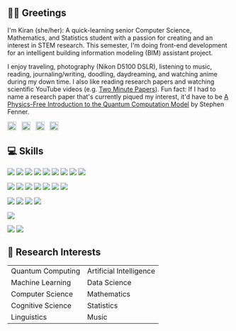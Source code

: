 ## 👋🏽 Greetings
I'm Kiran (she/her): A quick-learning senior Computer Science, Mathematics, and Statistics student with a passion for creating and an interest in STEM research. This semester, I'm doing front-end development for an intelligent building information modeling (BIM) assistant project.

I enjoy traveling, photography (Nikon D5100 DSLR), listening to music, reading, journaling/writing, doodling, daydreaming, and watching anime during my down time. I also like reading research papers and watching scientific YouTube videos (e.g. <a href="https://www.youtube.com/user/keeroyz" target="_blank">Two Minute Papers</a>). Fun fact: If I had to name a research paper that's currently piqued my interest, it'd have to be <a href="https://arxiv.org/pdf/cs/0304008.pdf" target="_blank">A Physics-Free Introduction to the Quantum Computation Model</a> by Stephen Fenner.

<a href="https://instagr.am/overanalyse" target="_blank"><img src="https://simpleicons.org/icons/instagram.svg" width="20px" height="20px" alt="Instagram" /></a> &nbsp; <a href="https://twitter.com/Surinaamer" target="_blank"><img src="https://simpleicons.org/icons/twitter.svg" width="20px" height="20px" alt="Twitter" /></a> &nbsp; <a href="https://open.spotify.com/user/kiwi2mii" target="_blank"><img src="https://simpleicons.org/icons/spotify.svg" width="20px" height="20px" alt="Spotify" /></a> &nbsp; <a href="https://www.linkedin.com/in/kiran-brahmatewari" target="_blank"><img src="https://simpleicons.org/icons/linkedin.svg" width="20px" height="20px" alt="LinkedIn" /></a>

## 💻 Skills
<!-- Code -->
![](https://img.shields.io/static/v1?label=Code&message=Java&logo=java&color=purple&logoColor=white)
![](https://img.shields.io/static/v1?label=Code&message=C&logo=c&color=purple&logoColor=white)
![](https://img.shields.io/static/v1?label=Code&message=HTML&logo=html5&color=purple&logoColor=white)
![](https://img.shields.io/static/v1?label=Code&message=CSS&logo=css3&color=purple&logoColor=white)
![](https://img.shields.io/static/v1?label=Code&message=R&logo=r&color=purple&logoColor=white)
![](https://img.shields.io/static/v1?label=Code&message=Python&logo=python&color=purple&logoColor=white)
![](https://img.shields.io/static/v1?label=Code&message=JavaScript&logo=javascript&color=purple&logoColor=white)
![](https://img.shields.io/static/v1?label=Code&message=Vue&logo=vue.js&color=purple&logoColor=white)
![](https://img.shields.io/static/v1?label=Code&message=Bootstrap&logo=bootstrap&color=purple&logoColor=white)

<!-- Tools -->
![](https://img.shields.io/static/v1?label=Tools&message=Microsoft+Word&logo=microsoft+word&color=purple&logoColor=white)
![](https://img.shields.io/static/v1?label=Tools&message=Microsoft+Excel&logo=microsoft+excel&color=purple&logoColor=white)
![](https://img.shields.io/static/v1?label=Tools&message=Git&logo=git&color=purple&logoColor=white)
![](https://img.shields.io/static/v1?label=Tools&message=GitHub&logo=github&color=purple&logoColor=white)
![](https://img.shields.io/static/v1?label=Tools&message=npm&logo=npm&color=purple&logoColor=white)
![](https://img.shields.io/static/v1?label=Tools&message=GIMP&logo=gimp&color=purple&logoColor=white)
![](https://img.shields.io/static/v1?label=Tools&message=Postman&logo=postman&color=purple&logoColor=white)

<!-- IDE -->
![](https://img.shields.io/static/v1?label=IDE&message=Eclipse&logo=eclipse&color=purple&logoColor=white)
![](https://img.shields.io/static/v1?label=IDE&message=WebStorm&logo=webstorm&color=purple&logoColor=white)
![](https://img.shields.io/static/v1?label=IDE&message=RStudio&logo=rstudio&color=purple&logoColor=white)
![](https://img.shields.io/static/v1?label=IDE&message=Sublime+Text&logo=sublime+text&color=purple&logoColor=white)

<!-- Shell -->
![](https://img.shields.io/static/v1?label=Shell&message=iTerm+(Zsh)&logo=powershell&color=purple&logoColor=white)

<!-- OS -->
![](https://img.shields.io/static/v1?label=OS&message=MacOS&logo=apple&color=purple&logoColor=white)
![](https://img.shields.io/static/v1?label=OS&message=Windows&logo=windows&color=purple&logoColor=white)

## 🔬 Research Interests
<table border="0">
 <tr>
   <td>Quantum Computing</td>
    <td>Artificial Intelligence</td>
 </tr>
 <tr>
    <td>Machine Learning</td>
    <td>Data Science</td>
 </tr>
  <tr>
    <td>Computer Science</td>
    <td>Mathematics</td>
 </tr>
  <tr>
    <td>Cognitive Science</td>
    <td>Statistics</td>
 </tr>
  <tr>
    <td>Linguistics</td>
    <td>Music</td>
 </tr>
</table>

<!-- ## 📈 GitHub Stats
[![Kiran's GitHub Stats](https://github-readme-stats.vercel.app/api?username=lynkos&count_private=true&show_icons=true&theme=material-palenight)](https://github.com/lynkos/github-readme-stats) -->
